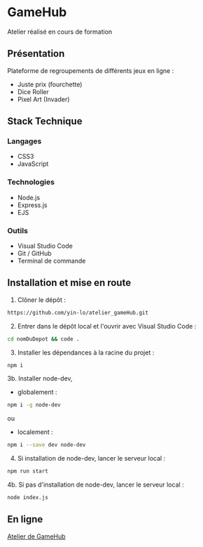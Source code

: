 # GameHub

Atelier réalisé en cours de formation

## Présentation
Plateforme de regroupements de différents jeux en ligne : 

- Juste prix (fourchette)
- Dice Roller
- Pixel Art (Invader)

## Stack Technique

### Langages

- CSS3
- JavaScript

### Technologies

- Node.js
- Express.js
- EJS

### Outils

- Visual Studio Code
- Git / GitHub
- Terminal de commande

## Installation et mise en route

1. Clôner le dépôt :

```bash
https://github.com/yin-lo/atelier_gameHub.git
```

2. Entrer dans le dépôt local et l'ouvrir avec Visual Studio Code :

```bash
cd nomDuDepot && code .
```

3. Installer les dépendances à la racine du projet :

```bash
npm i
```

3b. Installer node-dev,

- globalement : 

```bash
npm i -g node-dev
```

ou

- localement : 

```bash
npm i --save dev node-dev
```

4. Si installation de node-dev, lancer le serveur local : 

```bash
npm run start
```

4b. Si pas d'installation de node-dev, lancer le serveur local : 

```bash
node index.js
```
## En ligne
[Atelier de GameHub](https://yin-lo.github.io/atelier_gameHub/)